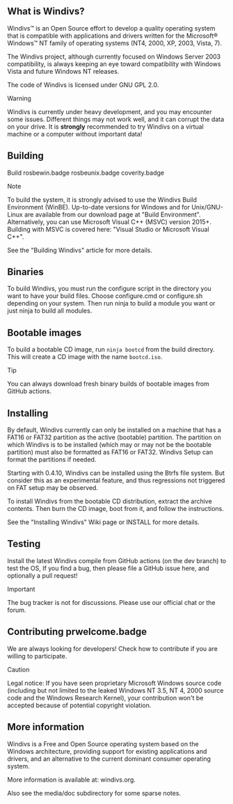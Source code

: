 ## What is Windivs?

Windivs™ is an Open Source effort to develop a quality operating system that is compatible with applications and drivers written for the Microsoft® Windows™ NT family of operating systems (NT4, 2000, XP, 2003, Vista, 7).

The Windivs project, although currently focused on Windows Server 2003 compatibility, is always keeping an eye toward compatibility with Windows Vista and future Windows NT releases.

The code of Windivs is licensed under GNU GPL 2.0.

> [!WARNING]
> Windivs is currently under heavy development, and you may encounter some issues. Different things may not work well, and it can corrupt the data on your drive. It is **strongly** recommended to try Windivs on a virtual machine or a computer without important data!

## Building
Build rosbewin.badge rosbeunix.badge coverity.badge

> [!NOTE]
> To build the system, it is strongly advised to use the Windivs Build Environment (WinBE). Up-to-date versions for Windows and for Unix/GNU-Linux are available from our download page at "Build Environment".\
> Alternatively, you can use Microsoft Visual C++ (MSVC) version 2015+. Building with MSVC is covered here: "Visual Studio or Microsoft Visual C++".

See the "Building Windivs" article for more details.

## Binaries
To build Windivs, you must run the configure script in the directory you want to have your build files. Choose configure.cmd or configure.sh depending on your system. Then run ninja <modulename> to build a module you want or just ninja to build all modules.

## Bootable images
To build a bootable CD image, run `ninja bootcd` from the build directory. This will create a CD image with the name `bootcd.iso`.

> [!TIP]
> You can always download fresh binary builds of bootable images from GitHub actions.

## Installing
By default, Windivs currently can only be installed on a machine that has a FAT16 or FAT32 partition as the active (bootable) partition. The partition on which Windivs is to be installed (which may or may not be the bootable partition) must also be formatted as FAT16 or FAT32. Windivs Setup can format the partitions if needed.

Starting with 0.4.10, Windivs can be installed using the Btrfs file system. But consider this as an experimental feature, and thus regressions not triggered on FAT setup may be observed.

To install Windivs from the bootable CD distribution, extract the archive contents. Then burn the CD image, boot from it, and follow the instructions.

See the "Installing Windivs" Wiki page or INSTALL for more details.

## Testing
Install the latest Windivs compile from GitHub actions (on the dev branch) to test the OS, If you find a bug, then please file a GitHub issue here, and optionally a pull request!

> [!IMPORTANT]
> The bug tracker is not for discussions. Please use our official chat or the forum.

## Contributing prwelcome.badge
We are always looking for developers! Check how to contribute if you are willing to participate.

> [!CAUTION]
> Legal notice: If you have seen proprietary Microsoft Windows source code (including but not limited to the leaked Windows NT 3.5, NT 4, 2000 source code and the Windows Research Kernel), your contribution won't be accepted because of potential copyright violation.


## More information
Windivs is a Free and Open Source operating system based on the Windows architecture, providing support for existing applications and drivers, and an alternative to the current dominant consumer operating system.

More information is available at: windivs.org.

Also see the media/doc subdirectory for some sparse notes.
